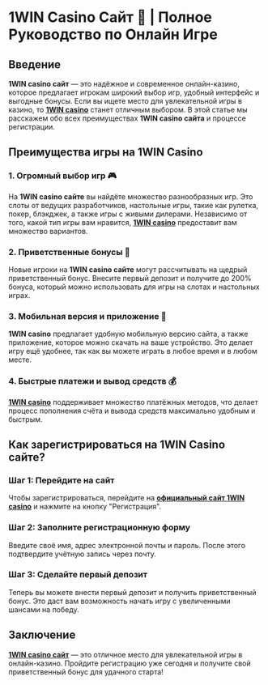 # 1WIN Casino Сайт 🎰 | Полное Руководство по Онлайн Игре

## Введение

**1WIN casino сайт** — это надёжное и современное онлайн-казино, которое предлагает игрокам широкий выбор игр, удобный интерфейс и выгодные бонусы. Если вы ищете место для увлекательной игры в казино, то **[1WIN casino](https://brandplay.link/smXVpBbG)** станет отличным выбором. В этой статье мы расскажем обо всех преимуществах **1WIN casino сайта** и процессе регистрации.

## Преимущества игры на 1WIN Casino

### 1. Огромный выбор игр 🎮

На **1WIN casino сайте** вы найдёте множество разнообразных игр. Это слоты от ведущих разработчиков, настольные игры, такие как рулетка, покер, блэкджек, а также игры с живыми дилерами. Независимо от того, какой тип игры вам нравится, **[1WIN casino](https://brandplay.link/smXVpBbG)** предоставит вам множество вариантов.

### 2. Приветственные бонусы 🎁

Новые игроки на **1WIN casino сайте** могут рассчитывать на щедрый приветственный бонус. Внесите первый депозит и получите до 200% бонуса, который можно использовать для игры на слотах и настольных играх.

### 3. Мобильная версия и приложение 📱

**1WIN casino** предлагает удобную мобильную версию сайта, а также приложение, которое можно скачать на ваше устройство. Это делает игру ещё удобнее, так как вы можете играть в любое время и в любом месте.

### 4. Быстрые платежи и вывод средств 💰

**[1WIN casino](https://brandplay.link/smXVpBbG)** поддерживает множество платёжных методов, что делает процесс пополнения счёта и вывода средств максимально удобным и быстрым.

## Как зарегистрироваться на 1WIN Casino сайте?

### Шаг 1: Перейдите на сайт

Чтобы зарегистрироваться, перейдите на **[официальный сайт 1WIN casino](https://brandplay.link/smXVpBbG)** и нажмите на кнопку "Регистрация".

### Шаг 2: Заполните регистрационную форму

Введите своё имя, адрес электронной почты и пароль. После этого подтвердите учётную запись через почту.

### Шаг 3: Сделайте первый депозит

Теперь вы можете внести первый депозит и получить приветственный бонус. Это даст вам возможность начать игру с увеличенными шансами на победу.

## Заключение

**[1WIN casino сайт](https://brandplay.link/smXVpBbG)** — это отличное место для увлекательной игры в онлайн-казино. Пройдите регистрацию уже сегодня и получите свой приветственный бонус для удачного старта!
